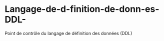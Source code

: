 # Langage-de-d-finition-de-donn-es-DDL-
Point de contrôle du langage de définition des données (DDL)
